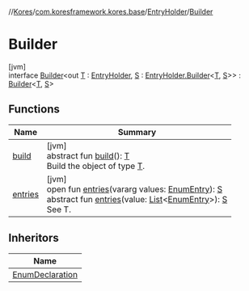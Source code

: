 //[Kores](../../../../index.md)/[com.koresframework.kores.base](../../index.md)/[EntryHolder](../index.md)/[Builder](index.md)

# Builder

[jvm]\
interface [Builder](index.md)<out [T](index.md) : [EntryHolder](../index.md), [S](index.md) : [EntryHolder.Builder](index.md)<[T](index.md), [S](index.md)>> : [Builder](../../../com.koresframework.kores.builder/-builder/index.md)<[T](index.md), [S](index.md)>

## Functions

| Name | Summary |
|---|---|
| [build](../../../com.koresframework.kores.builder/-builder/build.md) | [jvm]<br>abstract fun [build](../../../com.koresframework.kores.builder/-builder/build.md)(): [T](index.md)<br>Build the object of type [T](../../../com.koresframework.kores.builder/-builder/index.md). |
| [entries](entries.md) | [jvm]<br>open fun [entries](entries.md)(vararg values: [EnumEntry](../../-enum-entry/index.md)): [S](index.md)<br>abstract fun [entries](entries.md)(value: [List](https://kotlinlang.org/api/latest/jvm/stdlib/kotlin.collections/-list/index.html)<[EnumEntry](../../-enum-entry/index.md)>): [S](index.md)<br>See T. |

## Inheritors

| Name |
|---|
| [EnumDeclaration](../../-enum-declaration/-builder/index.md) |
